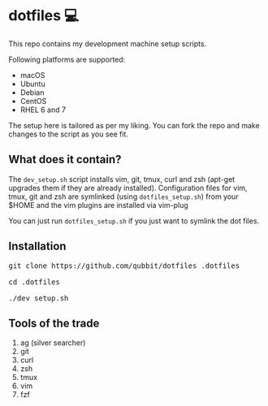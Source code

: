 dotfiles 💻
===========

This repo contains my development machine setup scripts.

Following platforms are supported:

* macOS
* Ubuntu
* Debian
* CentOS
* RHEL 6 and 7

The setup here is tailored as per my liking. You can fork the repo and make changes to the script as you see fit.


What does it contain?
---------------------

The `dev_setup.sh` script installs vim, git, tmux, curl and zsh (apt-get upgrades them if they are already installed). Configuration files for vim, tmux, git and zsh are symlinked (using `dotfiles_setup.sh`) from your $HOME and the vim plugins are installed via vim-plug

You can just run `dotfiles_setup.sh` if you just want to symlink the dot files.

Installation
------------

<pre>
git clone https://github.com/qubbit/dotfiles .dotfiles

cd .dotfiles

./dev_setup.sh
</pre>

Tools of the trade
------------------
1. ag (silver searcher)
2. git
3. curl
4. zsh
5. tmux
6. vim
7. fzf
